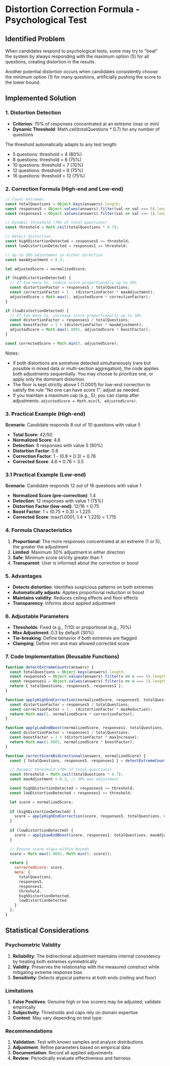 # Distortion Correction Formula - Psychological Test

## Identified Problem

When candidates respond to psychological tests, some may try to "beat" the system by always responding with the maximum option (5) for all questions, creating distortion in the results.

Another potential distortion occurs when candidates consistently choose the minimum option (1) for many questions, artificially pushing the score to the lower bound.

## Implemented Solution

### 1. Distortion Detection

- **Criterion**: 70% of responses concentrated at an extreme (max or min)
- **Dynamic Threshold**: Math.ceil(totalQuestions * 0.7) for any number of questions

The threshold automatically adapts to any test length:
- 5 questions: threshold = 4 (80%)
- 8 questions: threshold = 6 (75%) 
- 10 questions: threshold = 7 (70%)
- 12 questions: threshold = 9 (75%)
- 16 questions: threshold = 12 (75%)

### 2. Correction Formula (High-end and Low-end)

```javascript
// Count extremes
const totalQuestions = Object.keys(answers).length;
const responses5 = Object.values(answers).filter(val => val === 5).length;
const responses1 = Object.values(answers).filter(val => val === 1).length;

// Dynamic threshold (70% of total questions)
const threshold = Math.ceil(totalQuestions * 0.7);

// Detect distortion
const highDistortionDetected = responses5 >= threshold;
const lowDistortionDetected = responses1 >= threshold;

// Up to 30% adjustment in either direction
const maxAdjustment = 0.3;

let adjustedScore = normalizedScore;

if (highDistortionDetected) {
  // If too many 5s, reduce score proportionally up to 30%
  const distortionFactor = responses5 / totalQuestions;
  const correctionFactor = 1 - (distortionFactor * maxAdjustment);
  adjustedScore = Math.max(1, adjustedScore * correctionFactor);
}

if (lowDistortionDetected) {
  // If too many 1s, increase score proportionally up to 30%
  const distortionFactor = responses1 / totalQuestions;
  const boostFactor = 1 + (distortionFactor * maxAdjustment);
  adjustedScore = Math.max(1.0001, adjustedScore * boostFactor);
}

const correctedScore = Math.min(5, adjustedScore);
```

Notes:
- If both distortions are somehow detected simultaneously (rare but possible in mixed data or multi-section aggregation), the code applies both adjustments sequentially. You may choose to prioritize one, or apply only the dominant distortion.
- The floor is kept strictly above 1 (1.0001) for low-end correction to satisfy the rule "No one can have score 1"; adjust as needed.
- If you maintain a maximum cap (e.g., 5), you can clamp after adjustments: `adjustedScore = Math.min(5, adjustedScore)`.

### 3. Practical Example (High-end)

**Scenario**: Candidate responds 8 out of 10 questions with value 5

- **Total Score**: 42/50
- **Normalized Score**: 4.6
- **Detection**: 8 responses with value 5 (80%)
- **Distortion Factor**: 0.8
- **Correction Factor**: 1 - (0.8 * 0.3) = 0.76
- **Corrected Score**: 4.6 * 0.76 = 3.5

### 3.1 Practical Example (Low-end)

**Scenario**: Candidate responds 12 out of 16 questions with value 1

- **Normalized Score (pre-correction)**: 1.4
- **Detection**: 12 responses with value 1 (75%)
- **Distortion Factor (low-end)**: 12/16 = 0.75
- **Boost Factor**: 1 + (0.75 * 0.3) = 1.225
- **Corrected Score**: max(1.0001, 1.4 * 1.225) = 1.715

### 4. Formula Characteristics

1. **Proportional**: The more responses concentrated at an extreme (1 or 5), the greater the adjustment
2. **Limited**: Maximum 30% adjustment in either direction
3. **Safe**: Minimum score strictly greater than 1
4. **Transparent**: User is informed about the correction or boost

### 5. Advantages

- **Detects distortion**: Identifies suspicious patterns on both extremes
- **Automatically adjusts**: Applies proportional reduction or boost
- **Maintains validity**: Reduces ceiling effects and floor effects
- **Transparency**: Informs about applied adjustment

### 6. Adjustable Parameters

- **Thresholds**: Fixed (e.g., 7/10) or proportional (e.g., 70%)
- **Max Adjustment**: 0.3 by default (30%)
- **Tie-breaking**: Define behavior if both extremes are flagged
- **Clamping**: Define min and max allowed corrected score

### 7. Code Implementation (Reusable Functions)

```javascript
function detectExtremeCounts(answers) {
  const totalQuestions = Object.keys(answers).length;
  const responses5 = Object.values(answers).filter(v => v === 5).length;
  const responses1 = Object.values(answers).filter(v => v === 1).length;
  return { totalQuestions, responses5, responses1 };
}

function applyHighEndCorrection(normalizedScore, responses5, totalQuestions, maxReduction = 0.3) {
  const distortionFactor = responses5 / totalQuestions;
  const correctionFactor = 1 - (distortionFactor * maxReduction);
  return Math.max(1, normalizedScore * correctionFactor);
}

function applyLowEndBoost(normalizedScore, responses1, totalQuestions, maxIncrease = 0.3) {
  const distortionFactor = responses1 / totalQuestions;
  const boostFactor = 1 + (distortionFactor * maxIncrease);
  return Math.max(1.0001, normalizedScore * boostFactor);
}

function correctScoreBidirectional(answers, normalizedScore) {
  const { totalQuestions, responses5, responses1 } = detectExtremeCounts(answers);

  // Dynamic threshold (70% of total questions)
  const threshold = Math.ceil(totalQuestions * 0.7);
  const maxAdjustment = 0.3; // 30% max adjustment

  const highDistortionDetected = responses5 >= threshold;
  const lowDistortionDetected = responses1 >= threshold;

  let score = normalizedScore;
  
  if (highDistortionDetected) {
    score = applyHighEndCorrection(score, responses5, totalQuestions, maxAdjustment);
  }
  
  if (lowDistortionDetected) {
    score = applyLowEndBoost(score, responses1, totalQuestions, maxAdjustment);
  }

  // Ensure score stays within bounds
  score = Math.max(1.0001, Math.min(5, score));

  return {
    correctedScore: score,
    meta: {
      totalQuestions,
      responses5,
      responses1,
      threshold,
      highDistortionDetected,
      lowDistortionDetected
    }
  };
}
```

## Statistical Considerations

### Psychometric Validity

1. **Reliability**: The bidirectional adjustment maintains internal consistency by treating both extremes symmetrically
2. **Validity**: Preserves the relationship with the measured construct while mitigating extreme response bias
3. **Sensitivity**: Detects atypical patterns at both ends (ceiling and floor)

### Limitations

1. **False Positives**: Genuine high or low scorers may be adjusted; validate empirically
2. **Subjectivity**: Thresholds and caps rely on domain expertise
3. **Context**: May vary depending on test type

### Recommendations

1. **Validation**: Test with known samples and analyze distributions
2. **Adjustment**: Refine parameters based on empirical data
3. **Documentation**: Record all applied adjustments
4. **Review**: Periodically evaluate effectiveness and fairness